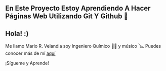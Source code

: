 **En Este Proyecto Estoy Aprendiendo A Hacer Páginas Web Utilizando Git Y Github** 💙
------------
Hola! :)
------------

Me llamo Mario R. Velandia soy Ingeniero Químico 👨‍🔬 y músico 🪕. Puedes conocer más de mí [aquí](https://www.instagram.com/mariovelandiac/ "aquí")

¡Sígueme y Aprende!
